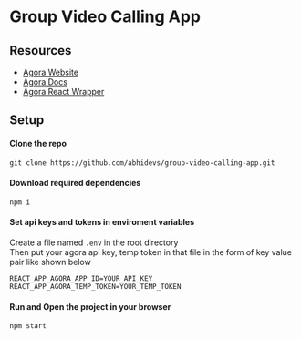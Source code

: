 # Group Video Calling App

## Resources

- [Agora Website](https://www.agora.io/en/)
- [Agora Docs](https://docs.agora.io/en)
- [Agora React Wrapper](https://github.com/AgoraIO-Community/agora-rtc-react/tree/v1.0.1)

## Setup

#### Clone the repo
```
git clone https://github.com/abhidevs/group-video-calling-app.git
```

#### Download required dependencies
```
npm i
```

#### Set api keys and tokens in enviroment variables
Create a file named `.env` in the root directory<br>
Then put your agora api key, temp token in that file in the form of key value pair like shown below

`REACT_APP_AGORA_APP_ID=YOUR_API_KEY`
<br>
`REACT_APP_AGORA_TEMP_TOKEN=YOUR_TEMP_TOKEN`

#### Run and Open the project in your browser
```
npm start
```
